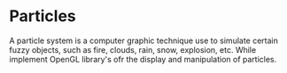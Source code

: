 # Particles
A particle system is a computer graphic technique use to simulate certain fuzzy objects, such as fire, clouds, rain, snow, explosion, etc. While implement OpenGL library's ofr the display and manipulation of particles. 
